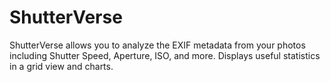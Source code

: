 # ShutterVerse
ShutterVerse allows you to analyze the EXIF metadata from your photos including Shutter Speed, Aperture, ISO, and more. Displays useful statistics in a grid view and charts.
